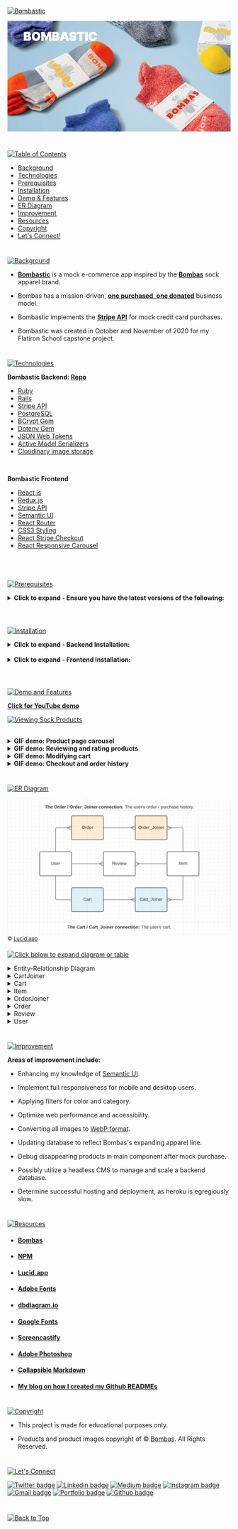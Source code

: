 <p id="bombastic"><p>

<a href=#bombastic>![Bombastic](https://res.cloudinary.com/dn1e07eul/image/upload/v1659385429/Readme%20Headers/inter-bombastic-frontend_lebzbn.png)</a>

<a href=#bombastic>![Bombastic](Assets/preview-bombastic.png)</a>

#

<p id="table-of-contents"><p>

<a href=#table-of-contents>![Table of Contents](https://res.cloudinary.com/dn1e07eul/image/upload/v1659241355/Readme%20Headers/inter-toc_euxbbw.png)</a>

-   [Background](#background)
-   [Technologies](#technologies)
-   [Prerequisites](#prerequisites)
-   [Installation](#installation)
-   [Demo & Features](#demo-and-features)
-   [ER Diagram](#er-diagram)
-   [Improvement](#improvement)
-   [Resources](#resources)
-   [Copyright](#copyright)
-   [Let's Connect!](#lets-connect)

#

<p id="background"><p>

<a href=#background>![Background](https://res.cloudinary.com/dn1e07eul/image/upload/v1659389901/Readme%20Headers/inter-background_klgbyq.png)</a>

-   **[Bombastic](https://youtu.be/qo_YDasFpkM)** is a mock e-commerce app inspired by the **[Bombas](https://bombas.com/)** sock apparel brand.

-   Bombas has a mission-driven, **[one purchased, one donated](https://bombas.com/pages/giving-back?campignid=1392646001&adgroupid=54889553717&targetid=kwd-300272104456&matchtype=b&network=g&device=c&keywords=%2Bbombas&creative=597211240056&gclid=CjwKCAjww8mWBhABEiwAl6-2Rf62a6fGVfHkT6iwJzB0GyxsjRgync2nfUROlT1dQ8h1NNeeoFtGzRoCsHoQAvD_BwE)** business model.

-   Bombastic implements the **[Stripe API](https://stripe.com/docs/keys)** for mock credit card purchases.

-   Bombastic was created in October and November of 2020 for my Flatiron School capstone project.

#

<p id="technologies"><p>

<a href=#technologies>![Technologies](https://res.cloudinary.com/dn1e07eul/image/upload/v1659393452/Readme%20Headers/inter-technologies_gujhow.png)</a>

**Bombastic Backend: [Repo](https://github.com/emjose/bombastic-b/#bombastic)**

-   [Ruby](https://www.ruby-lang.org/en/)
-   [Rails](https://rubyonrails.org/)
-   [Stripe API](https://stripe.com/docs/api)
-   [PostgreSQL](https://www.postgresql.org/)
-   [BCrypt Gem](https://github.com/bcrypt-ruby/bcrypt-ruby)
-   [Dotenv Gem](https://github.com/bkeepers/dotenv)
-   [JSON Web Tokens](https://auth0.com/docs/secure/tokens/json-web-tokens)
-   [Active Model Serializers](https://github.com/rails-api/active_model_serializers)
-   [Cloudinary image storage](https://cloudinary.com/)

<br>

**Bombastic Frontend**

-   [React.js](https://reactjs.org/)
-   [Redux.js](https://redux.js.org/)
-   [Stripe API](https://stripe.com/docs/api)
-   [Semantic UI](https://semantic-ui.com/)
-   [React Router](https://v5.reactrouter.com/web/guides/quick-start)
-   [CSS3 Styling](https://www.tutorialrepublic.com/css-tutorial/)
-   [React Stripe Checkout](https://www.npmjs.com/package/react-stripe-checkout)
-   [React Responsive Carousel](https://www.npmjs.com/package/react-responsive-carousel)

<br>

#

<p id="prerequisites"><p>

<a href=#prerequisites>![Prerequisites](https://res.cloudinary.com/dn1e07eul/image/upload/v1659393532/Readme%20Headers/inter-prerequisites_tryyko.png)</a>

<details>
<summary><b>Click to expand - Ensure you have the latest versions of the following:</b></summary>
<br>

-   **[Homebrew](https://brew.sh/)**

```console
/bin/bash -c "$(curl -fsSL https://raw.githubusercontent.com/Homebrew/install/HEAD/install.sh)"
```

-   **[Ruby](https://www.ruby-lang.org/en/)**

```console
brew install Ruby
```

-   **[Rails](https://rubyonrails.org/)**

```console
gem install Rails
```

-   **[Node.js](https://nodejs.org/en/download/)**

```console
npm install -g npm
```

-   **[PostgreSQL](https://www.postgresql.org/)**

```console
brew install postgresql
```

-   **[Google Chrome JSON formatter extension](https://chrome.google.com/webstore/detail/json-formatter/bcjindcccaagfpapjjmafapmmgkkhgoa?hl=en)**

<br>

**Create Stripe account and retrieve Stripe API key.**

-   [Stripe API Documentation](https://stripe.com/docs/keys)
-   [Using Stripe API with React and Ruby](https://medium.com/@gaidaescobar/using-stripe-api-with-react-and-ruby-b50c533a697f)

</details>

<br>

#

<p id="installation"><p>

<a href=#installation>![Installation](https://res.cloudinary.com/dn1e07eul/image/upload/v1659389842/Readme%20Headers/inter-installation_j9ixlq.png)</a>

<details>
<summary><b>Click to expand - Backend Installation:</b></summary>
<br>

-   **[Bombastic Backend Repo](https://github.com/emjose/bombastic-b/#bombastic)**

-   **Git clone and cd into the folder.**

```console
git clone git@github.com:emjose/bombastic-b.git && cd bombastic-b
```

<br>

-   **Retrieve your [Stripe API key](https://stripe.com/docs/keys).**

    -   Use the **Secret**, server-side API key.
    -   The **Secret API key** has a prefix of **`sk_test`**.

    <br>

-   **Create an `.env` file in the main project directory.**

```
mkdir .env
```

<br>

-   **Paste this variable in the `.env` file. Assign it the value of your Stripe Secret API key.**

```properties
STRIPE_API_KEY = "paste your Secret API key between the quotes"
```

<br>

-   **Install dependencies.**

```console
bundle install
```

<br>

-   **Create Rails database, migrations, and seed data.**

```console
rails db:create
rails db:migrate
rails db:seed
```

<br>

-   **Launch the Rails server. Best viewed on Chrome browser.**

```console
rails s -p 3000
```

<br>

-   **On Chrome browser, view the JSON database locally at http://localhost:3000/items**

-   **Follow all Frontend Installation steps below.**

<br>

#

</details>

<br>

<details>
<summary><b>Click to expand - Frontend Installation:</b></summary>
<br>

-   **Follow all Backend Installation steps above.**

-   **Git clone and cd into the folder.**

```console
git clone git@github.com:emjose/bombastic-f.git && cd bombastic-f
```

<br>

-   **Retrieve your [Stripe API key](https://stripe.com/docs/keys).**

    -   Use the **Publishable**, client-side API key.
    -   The **Publishable API key** has a prefix of **`pk_test`**.

    <br>

-   **Create an `.env` file in the main project directory.**

```
mkdir .env
```

<br>

-   **Paste this variable in the `.env` file. Assign it the value of your Stripe Publishable API key.**

```properties
REACT_APP_STRIPE_API_KEY = "paste your Publishable API key between the quotes"
```

<br>

-   **Install dependencies.**

```console
npm install
```

<br>

-   **Launch the React app.**

```console
npm start
```

<br>

-   **Enter "y" if prompted to run on another port.**

```console
Would you like to run the app on another port instead? (Y/n)
```

</details>

<br>

#

<p id="demo-and-features"><p>

<a href=#demo-and-features>![Demo and Features](https://res.cloudinary.com/dn1e07eul/image/upload/v1659393631/Readme%20Headers/inter-demo-and-features_hb5k8y.png)</a>

**[Click for YouTube demo](https://youtu.be/qo_YDasFpkM)**

<a href="https://youtu.be/qo_YDasFpkM">![Viewing Sock Products](Assets/bombastic-1.gif)</a>

<br>

<details>
<summary><b>GIF demo: Product page carousel</b></summary>
<br>

<a href="https://youtu.be/qo_YDasFpkM">![Product page carousel](Assets/bombastic-2.gif)</a>

<br>

</details>

<details>
<summary><b>GIF demo: Reviewing and rating products</b></summary>
<br>

<a href="https://youtu.be/qo_YDasFpkM">![Reviewing and rating products](Assets/bombastic-3.gif)</a>

<br>

</details>

<details>
<summary><b>GIF demo: Modifying cart</b></summary>
<br>

<a href="https://youtu.be/qo_YDasFpkM">![Modifying cart](Assets/bombastic-4.gif)</a>

<br>

</details>

<details>
<summary><b>GIF demo: Checkout and order history</b></summary>
<br>

<a href="https://youtu.be/qo_YDasFpkM">![GIF demo](Assets/bombastic-5.gif)</a>

<br>

</details>

#

<p id="er-diagram"><p>

<a href=#er-diagram>![ER Diagram](https://res.cloudinary.com/dn1e07eul/image/upload/v1659393683/Readme%20Headers/inter-er-diagram_m5zgro.png)</a>

<a href=#er-diagram>![Domain Model Chart](Assets/inter-domain.png)</a>
<sup>© [Lucid.app](https://lucid.app/)</sup>

<a href=#er-diagram>![Click below to expand diagram or table](https://res.cloudinary.com/dn1e07eul/image/upload/v1659393736/Readme%20Headers/inter-expand_knzggw.png)</a>

<details>
<summary>Entity-Relationship Diagram</summary>
<br>

<a href=#er-diagram>![Bombastic ER Diagram](Assets/bombastic-diagram.png)</a>
<sup>© [dbdiagram.io](https://dbdiagram.io/home)</sup>

</details>

<!-- **Schema and Models**

-   View [schema](https://github.com/emjose/bombastic-b/blob/main/db/schema.rb).
-   View [models](https://github.com/emjose/bombastic-b/tree/main/app/models) or click each model below. -->

<details>
<summary>CartJoiner</summary>
<br>

```ruby
class CartJoiner < ApplicationRecord
  belongs_to :cart
  belongs_to :item
end
```

</details>

<details>
<summary>Cart</summary>
<br>

```ruby
class Cart < ApplicationRecord
  belongs_to :user
  has_many :cart_joiners, dependent: :destroy
  has_many :items, through: :cart_joiners
end
```

</details>

<details>
<summary>Item</summary>
<br>

```ruby
class Item < ApplicationRecord
    has_many :reviews, dependent: :destroy
    has_many :users, through: :reviews
    has_many :cart_joiners, dependent: :destroy
    has_many :carts, through: :cart_joiners
    has_many :order_joiners, dependent: :destroy
    has_many :orders, through: :order_joiners
end
```

</details>

<details>
<summary>OrderJoiner</summary>
<br>

```ruby
class OrderJoiner < ApplicationRecord
  belongs_to :order
  belongs_to :item
end
```

</details>

<details>
<summary>Order</summary>
<br>

```ruby
class Order < ApplicationRecord
  belongs_to :user
  has_many :order_joiners, dependent: :destroy
  has_many :items, through: :order_joiners
end
```

</details>

<details>
<summary>Review</summary>
<br>

```ruby
class Review < ApplicationRecord
  belongs_to :user
  belongs_to :item
end
```

</details>

<details>
<summary>User</summary>
<br>

```ruby
class User < ApplicationRecord
    has_secure_password

    validates :username, uniqueness: true
    has_many :reviews, dependent: :destroy
    has_many :items, through: :reviews
    has_one :cart, dependent: :destroy
    has_many :orders, dependent: :destroy
    has_many :cart_joiners, through: :orders
end
```

</details>

#

<p id="improvement"><p>

<a href=#improvement>![Improvement](https://res.cloudinary.com/dn1e07eul/image/upload/v1659393807/Readme%20Headers/inter-improvement_f38dsq.png)</a>

**Areas of improvement include:**

-   Enhancing my knowledge of [Semantic UI](https://semantic-ui.com/).

-   Implement full responsiveness for mobile and desktop users.

-   Applying filters for color and category.

-   Optimize web performance and accessibility.

-   Converting all images to [WebP format](https://developers.google.com/speed/webp).

-   Updating database to reflect Bombas's expanding apparel line.

-   Debug disappearing products in main component after mock purchase.

-   Possibly utilize a headless CMS to manage and scale a backend database.

-   Determine successful hosting and deployment, as heroku is egregiously slow.

#

<p id="resources"><p>

<a href=#resources>![Resources](https://res.cloudinary.com/dn1e07eul/image/upload/v1659314247/Readme%20Headers/inter-resources_ncevbw.png)</a>

-   #### [Bombas](https://bombas.com/)
-   #### [NPM](https://www.npmjs.com/)
-   #### [Lucid.app](https://lucid.app/)
-   #### [Adobe Fonts](https://fonts.adobe.com/)
-   #### [dbdiagram.io](https://dbdiagram.io/home)
-   #### [Google Fonts](https://fonts.google.com/)
-   #### [Screencastify](https://www.screencastify.com/)
-   #### [Adobe Photoshop](https://www.adobe.com/creativecloud/buy/students.html)
-   #### [Collapsible Markdown](https://michaelcurrin.github.io/dev-cheatsheets/cheatsheets/markdown/collapsible-items.html)
-   #### [My blog on how I created my Github READMEs](https://emmanueljose.medium.com/readme-a-makeover-story-b9c7be37a6de?sk=7ae6623d365409d875753e4604e42ffd)

#

<p id="copyright"><p>

<a href=#copyright>![Copyright](https://res.cloudinary.com/dn1e07eul/image/upload/v1659391383/Readme%20Headers/inter-copyright_ax53yz.png)</a>

-   This project is made for educational purposes only.

-   Products and product images copyright of © [Bombas](https://bombas.com/). All Rights Reserved.

#

<p id="lets-connect"><p>

<a href=#lets-connect>![Let's Connect](https://res.cloudinary.com/dn1e07eul/image/upload/v1659314257/Readme%20Headers/inter-lets-connect_bv3kcd.png)</a>

<p><a href="https://twitter.com/Emmanuel_Labor"><img src="https://img.shields.io/badge/twitter-%231DA1F2.svg?&style=for-the-badge&logo=twitter&logoColor=white" height=30 width=90 alt="Twitter badge"></a> <a href="https://www.linkedin.com/in/emmanuelpjose/"><img src="https://img.shields.io/badge/linkedin-%230064e7.svg?&style=for-the-badge&logo=linkedin&logoColor=white" height=30 width=90 alt="Linkedin badge"></a> <a href="https://emmanueljose.medium.com/"><img src="https://img.shields.io/badge/medium-%238700f5.svg?&style=for-the-badge&logo=medium&logoColor=white" height=30 width=90 alt="Medium badge"></a> <a href="https://www.instagram.com/emmanuel_jose/"><img src="https://img.shields.io/badge/instagram-%23ff0077.svg?&style=for-the-badge&logo=instagram&logoColor=white" height=30 width=90 alt="Instagram badge"></a> <a href="mailto:emjose@gmail.com"><img src="https://img.shields.io/badge/gmail-%23fd1745.svg?&style=for-the-badge&logo=gmail&logoColor=white" height=30 width=90 alt="Gmail badge"></a> <a href="https://www.emmanuel-jose.com/"><img src="https://img.shields.io/badge/portfolio-%23FF0000.svg?&style=for-the-badge&logoColor=white" height=30 width=90 alt="Portfolio badge"></a> <a href="https://github.com/emjose"><img src="https://img.shields.io/badge/github-%23ff8e44.svg?&style=for-the-badge&logo=github&logoColor=white" height=30 width=90 alt="Github badge"></a></p>

#

<a href=#bombastic>![Back to Top](https://res.cloudinary.com/dn1e07eul/image/upload/v1659314281/Readme%20Headers/inter-congrats_m4p3ck.png)</a>

<!-- # Getting Started with Create React App

This project was bootstrapped with [Create React App](https://github.com/facebook/create-react-app).

## Available Scripts

In the project directory, you can run:

### `yarn start`

Runs the app in the development mode.\
Open [http://localhost:3000](http://localhost:3000) to view it in the browser.

The page will reload if you make edits.\
You will also see any lint errors in the console.

### `yarn test`

Launches the test runner in the interactive watch mode.\
See the section about [running tests](https://facebook.github.io/create-react-app/docs/running-tests) for more information.

### `yarn build`

Builds the app for production to the `build` folder.\
It correctly bundles React in production mode and optimizes the build for the best performance.

The build is minified and the filenames include the hashes.\
Your app is ready to be deployed!

See the section about [deployment](https://facebook.github.io/create-react-app/docs/deployment) for more information.

### `yarn eject`

**Note: this is a one-way operation. Once you `eject`, you can’t go back!**

If you aren’t satisfied with the build tool and configuration choices, you can `eject` at any time. This command will remove the single build dependency from your project.

Instead, it will copy all the configuration files and the transitive dependencies (webpack, Babel, ESLint, etc) right into your project so you have full control over them. All of the commands except `eject` will still work, but they will point to the copied scripts so you can tweak them. At this point you’re on your own.

You don’t have to ever use `eject`. The curated feature set is suitable for small and middle deployments, and you shouldn’t feel obligated to use this feature. However we understand that this tool wouldn’t be useful if you couldn’t customize it when you are ready for it.

## Learn More

You can learn more in the [Create React App documentation](https://facebook.github.io/create-react-app/docs/getting-started).

To learn React, check out the [React documentation](https://reactjs.org/).

### Code Splitting

This section has moved here: [https://facebook.github.io/create-react-app/docs/code-splitting](https://facebook.github.io/create-react-app/docs/code-splitting)

### Analyzing the Bundle Size

This section has moved here: [https://facebook.github.io/create-react-app/docs/analyzing-the-bundle-size](https://facebook.github.io/create-react-app/docs/analyzing-the-bundle-size)

### Making a Progressive Web App

This section has moved here: [https://facebook.github.io/create-react-app/docs/making-a-progressive-web-app](https://facebook.github.io/create-react-app/docs/making-a-progressive-web-app)

### Advanced Configuration

This section has moved here: [https://facebook.github.io/create-react-app/docs/advanced-configuration](https://facebook.github.io/create-react-app/docs/advanced-configuration)

### Deployment

This section has moved here: [https://facebook.github.io/create-react-app/docs/deployment](https://facebook.github.io/create-react-app/docs/deployment)

### `yarn build` fails to minify

This section has moved here: [https://facebook.github.io/create-react-app/docs/troubleshooting#npm-run-build-fails-to-minify](https://facebook.github.io/create-react-app/docs/troubleshooting#npm-run-build-fails-to-minify) -->
